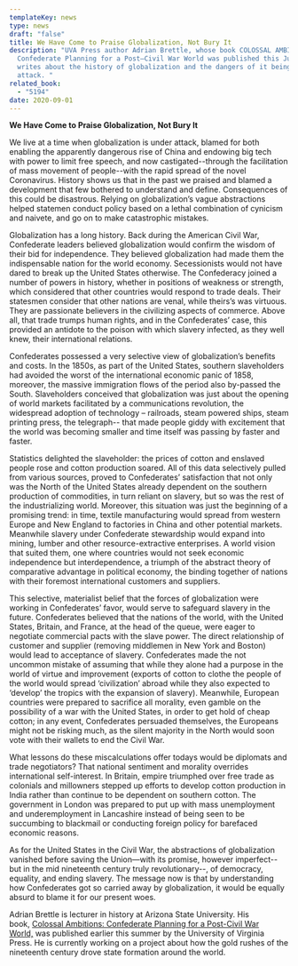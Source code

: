 ```yaml
---
templateKey: news
type: news
draft: "false"
title: We Have Come to Praise Globalization, Not Bury It
description: "UVA Press author Adrian Brettle, whose book COLOSSAL AMBITIONS:
  Confederate Planning for a Post–Civil War World was published this July,
  writes about the history of globalization and the dangers of it being under
  attack. "
related_book:
  - "5194"
date: 2020-09-01
---
```

**We Have Come to Praise Globalization, Not Bury It**

We live at a time when globalization is under attack, blamed for both enabling the apparently dangerous rise of China and endowing big tech with power to limit free speech, and now castigated--through the facilitation of mass movement of people--with the rapid spread of the novel Coronavirus. History shows us that in the past we praised and blamed a development that few bothered to understand and define. Consequences of this could be disastrous. Relying on globalization’s vague abstractions helped statemen conduct policy based on a lethal combination of cynicism and naivete, and go on to make catastrophic mistakes.

Globalization has a long history. Back during the American Civil War, Confederate leaders believed globalization would confirm the wisdom of their bid for independence. They believed globalization had made them the indispensable nation for the world economy. Secessionists would not have dared to break up the United States otherwise. The Confederacy joined a number of powers in history, whether in positions of weakness or strength, which considered that other countries would respond to trade deals. Their statesmen consider that other nations are venal, while theirs’s was virtuous. They are passionate believers in the civilizing aspects of commerce. Above all, that trade trumps human rights, and in the Confederates’ case, this provided an antidote to the poison with which slavery infected, as they well knew, their international relations.

Confederates possessed a very selective view of globalization’s benefits and costs. In the 1850s, as part of the United States, southern slaveholders had avoided the worst of the international economic panic of 1858, moreover, the massive immigration flows of the period also by-passed the South. Slaveholders conceived that globalization was just about the opening of world markets facilitated by a communications revolution, the widespread adoption of technology – railroads, steam powered ships, steam printing press, the telegraph-- that made people giddy with excitement that the world was becoming smaller and time itself was passing by faster and faster.

Statistics delighted the slaveholder: the prices of cotton and enslaved people rose and cotton production soared. All of this data selectively pulled from various sources, proved to Confederates’ satisfaction that not only was the North of the United States already dependent on the southern production of commodities, in turn reliant on slavery, but so was the rest of the industrializing world. Moreover, this situation was just the beginning of a promising trend: in time, textile manufacturing would spread from western Europe and New England to factories in China and other potential markets. Meanwhile slavery under Confederate stewardship would expand into mining, lumber and other resource-extractive enterprises. A world vision that suited them, one where countries would not seek economic independence but interdependence, a triumph of the abstract theory of comparative advantage in political economy, the binding together of nations with their foremost international customers and suppliers.

This selective, materialist belief that the forces of globalization were working in Confederates’ favor, would serve to safeguard slavery in the future. Confederates believed that the nations of the world, with the United States, Britain, and France, at the head of the queue, were eager to negotiate commercial pacts with the slave power. The direct relationship of customer and supplier (removing middlemen in New York and Boston) would lead to acceptance of slavery. Confederates made the not uncommon mistake of assuming that while they alone had a purpose in the world of virtue and improvement (exports of cotton to clothe the people of the world would spread ‘civilization’ abroad while they also expected to ‘develop’ the tropics with the expansion of slavery). Meanwhile, European countries were prepared to sacrifice all morality, even gamble on the possibility of a war with the United States, in order to get hold of cheap cotton; in any event, Confederates persuaded themselves, the Europeans might not be risking much, as the silent majority in the North would soon vote with their wallets to end the Civil War.

What lessons do these miscalculations offer todays would be diplomats and trade negotiators? That national sentiment and morality overrides international self-interest. In Britain, empire triumphed over free trade as colonials and millowners stepped up efforts to develop cotton production in India rather than continue to be dependent on southern cotton. The government in London was prepared to put up with mass unemployment and underemployment in Lancashire instead of being seen to be succumbing to blackmail or conducting foreign policy for barefaced economic reasons.

As for the United States in the Civil War, the abstractions of globalization vanished before saving the Union—with its promise, however imperfect--but in the mid nineteenth century truly revolutionary--, of democracy, equality, and ending slavery. The message now is that by understanding how Confederates got so carried away by globalization, it would be equally absurd to blame it for our present woes.

Adrian Brettle is lecturer in history at Arizona State University. His book, [Colossal Ambitions: Confederate Planning for a Post-Civil War World,](https://www.upress.virginia.edu/title/5194) was published earlier this summer by the University of Virginia Press. He is currently working on a project about how the gold rushes of the nineteenth century drove state formation around the world.
